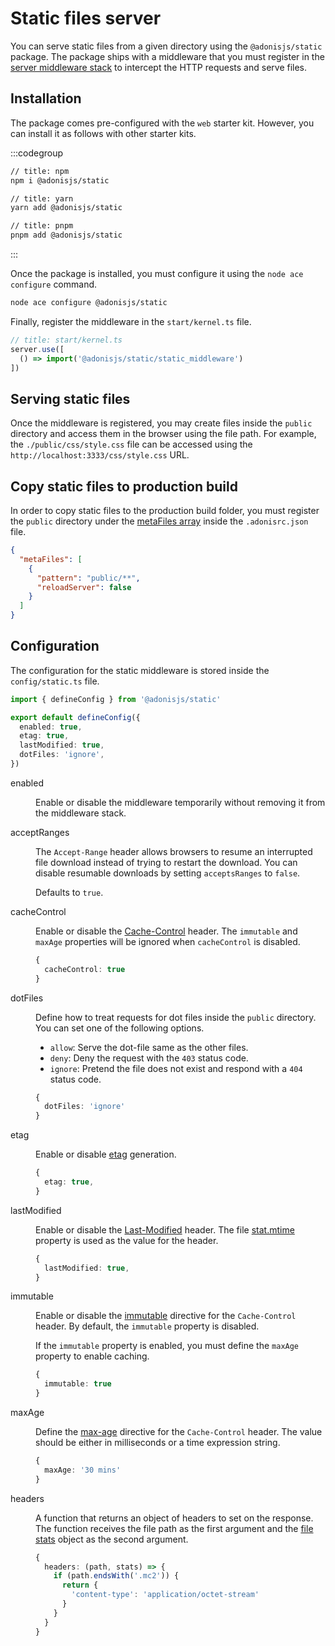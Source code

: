 # Static files server

You can serve static files from a given directory using the `@adonisjs/static` package. The package ships with a middleware that you must register in the [server middleware stack](./middleware.md#server-middleware-stack) to intercept the HTTP requests and serve files.

## Installation

The package comes pre-configured with the `web` starter kit. However, you can install it as follows with other starter kits.


:::codegroup


```sh
// title: npm
npm i @adonisjs/static
```

```sh
// title: yarn
yarn add @adonisjs/static
```

```sh
// title: pnpm
pnpm add @adonisjs/static
```

:::

Once the package is installed, you must configure it using the `node ace configure` command.

```sh
node ace configure @adonisjs/static
```

Finally, register the middleware in the `start/kernel.ts` file.

```ts
// title: start/kernel.ts
server.use([
  () => import('@adonisjs/static/static_middleware')
])
```

## Serving static files

Once the middleware is registered, you may create files inside the `public` directory and access them in the browser using the file path. For example, the `./public/css/style.css` file can be accessed using the `http://localhost:3333/css/style.css` URL.

<!-- The files in the `public` directory are not compiled or built using an assets bundler. If you want to compile frontend assets, you must place them inside the `resources` directory and use the [assets bundler](./assets_bundler.md). -->

## Copy static files to production build
In order to copy static files to the production build folder, you must register the `public` directory under the [metaFiles array](../fundamentals/adonisrc_file.md#metafiles) inside the `.adonisrc.json` file.

```json
{
  "metaFiles": [
    {
      "pattern": "public/**",
      "reloadServer": false
    }
  ]
}
```

## Configuration

The configuration for the static middleware is stored inside the `config/static.ts` file.

```ts
import { defineConfig } from '@adonisjs/static'

export default defineConfig({
  enabled: true,
  etag: true,
  lastModified: true,
  dotFiles: 'ignore',
})
```

<dl>

<dt>

  enabled

</dt>

<dd>

Enable or disable the middleware temporarily without removing it from the middleware stack.

</dd>

<dt>

  acceptRanges

</dt>

<dd>

The `Accept-Range` header allows browsers to resume an interrupted file download instead of trying to restart the download. You can disable resumable downloads by setting `acceptsRanges` to `false`.

Defaults to `true`.

</dd>

<dt>

  cacheControl

</dt>

<dd>

Enable or disable the [Cache-Control](https://developer.mozilla.org/en-US/docs/Web/HTTP/Headers/Cache-Control) header. The `immutable` and `maxAge` properties will be ignored when `cacheControl` is disabled.


```ts
{
  cacheControl: true
}
```
</dd>


<dt>

  dotFiles

</dt>

<dd>

Define how to treat requests for dot files inside the `public` directory. You can set one of the following options.

- `allow`: Serve the dot-file same as the other files.
- `deny`: Deny the request with the `403` status code.
- `ignore`: Pretend the file does not exist and respond with a `404` status code.

```ts
{
  dotFiles: 'ignore'
}
```

</dd>


<dt>

  etag

</dt>

<dd>


Enable or disable [etag](https://developer.mozilla.org/en-US/docs/Web/HTTP/Headers/ETag) generation.

```ts
{
  etag: true,
}
```

</dd>

<dt>

  lastModified

</dt>

<dd>


Enable or disable the [Last-Modified](https://developer.mozilla.org/en-US/docs/Web/HTTP/Headers/Last-Modified) header. The file [stat.mtime](https://nodejs.org/api/fs.html#statsmtime) property is used as the value for the header.

```ts
{
  lastModified: true,
}
```

</dd>


<dt>

  immutable

</dt>

<dd>


Enable or disable the [immutable](https://developer.mozilla.org/en-US/docs/Web/HTTP/Headers/Cache-Control#immutable) directive for the `Cache-Control` header. By default, the `immutable` property is disabled.

If the `immutable` property is enabled, you must define the `maxAge` property to enable caching.

```ts
{
  immutable: true
}
```

</dd>

<dt>

  maxAge

</dt>

<dd>

Define the [max-age](https://developer.mozilla.org/en-US/docs/Web/HTTP/Headers/Cache-Control#max-age) directive for the `Cache-Control` header. The value should be either in milliseconds or a time expression string.

```ts
{
  maxAge: '30 mins'
}
```

</dd>

<dt>

  headers

</dt>

<dd>

A function that returns an object of headers to set on the response. The function receives the file path as the first argument and the [file stats](https://nodejs.org/api/fs.html#class-fsstats) object as the second argument.

```ts
{
  headers: (path, stats) => {
    if (path.endsWith('.mc2')) {
      return {
        'content-type': 'application/octet-stream'
      }
    }
  }
}
```

</dd>


</dl>
